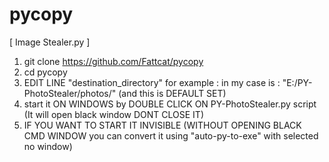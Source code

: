 # pycopy
[ Image Stealer.py ]

1. git clone https://github.com/Fattcat/pycopy
2. cd pycopy
3. EDIT LINE "destination_directory" for example : in my case is : "E:/PY-PhotoStealer/photos/" (and this is DEFAULT SET)
4. start it ON WINDOWS by DOUBLE CLICK ON PY-PhotoStealer.py script (It will open black window DONT CLOSE IT)
5. IF YOU WANT TO START IT INVISIBLE (WITHOUT OPENING BLACK CMD WINDOW you can convert it using "auto-py-to-exe" with selected no window)
